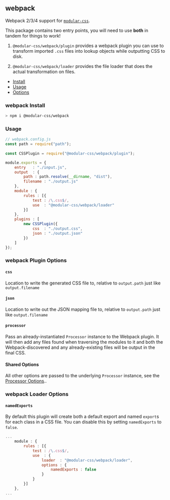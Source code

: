 ## webpack

Webpack 2/3/4 support for [`modular-css`](https://github.com/tivac/modular-css).

This package contains two entry points, you will need to use **both** in tandem for things to work!

1. `@modular-css/webpack/plugin` provides a webpack plugin you can use to transform imported `.css` files into lookup objects while outputting CSS to disk.

2. `@modular-css/webpack/loader` provides the file loader that does the actual transformation on files.

- [Install](#install)
- [Usage](#usage)
- [Options](#options)

### webpack Install

```bash
> npm i @modular-css/webpack
```

### Usage

```js
// webpack.config.js
const path = require("path");
    
const CSSPlugin = require("@modular-css/webpack/plugin");

module.exports = {
    entry   : "./input.js",
    output  : {
        path : path.resolve(__dirname, "dist"),
        filename : "./output.js"
    },
    module : {
        rules : [{
            test : /\.css$/,
            use  : "@modular-css/webpack/loader"
        }]
    },
    plugins : [
        new CSSPlugin({
            css  : "./output.css",
            json : "./output.json"
        })
    ]
});
```

### webpack Plugin Options

#### `css`

Location to write the generated CSS file to, relative to `output.path` just like `output.filename`

#### `json`

Location to write out the JSON mapping file to, relative to `output.path` just like `output.filename`

#### `processor`

Pass an already-instantiated `Processor` instance to the Webpack plugin. It will then add any files found when traversing the modules to it and both the Webpack-discovered and any already-existing files will be output in the final CSS.

#### Shared Options

All other options are passed to the underlying `Processor` instance, see the [Processor Options](#processor-options)..

### webpack Loader Options

#### `namedExports`

By default this plugin will create both a default export and named `export`s for each class in a CSS file. You can disable this by setting `namedExports` to `false`.

```js
...
    module : {
        rules : [{
            test : /\.css$/,
            use  : {
                loader  : "@modular-css/webpack/loader",
                options : {
                    namedExports : false
                }
            }
        }]
    },
...
```

